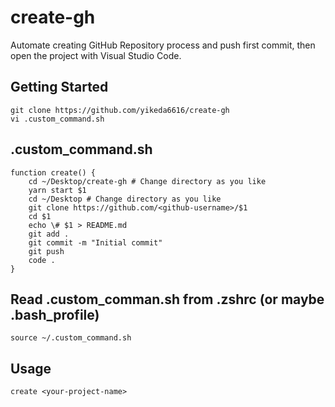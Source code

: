 # create-gh

Automate creating GitHub Repository process and push first commit, then open the project with Visual Studio Code.

## Getting Started

```
git clone https://github.com/yikeda6616/create-gh
vi .custom_command.sh
```

## .custom_command.sh

```
function create() {
    cd ~/Desktop/create-gh # Change directory as you like
    yarn start $1
    cd ~/Desktop # Change directory as you like
    git clone https://github.com/<github-username>/$1
    cd $1
    echo \# $1 > README.md
    git add .
    git commit -m "Initial commit"
    git push
    code .
}
```

## Read .custom_comman.sh from .zshrc (or maybe .bash_profile)

```
source ~/.custom_command.sh
```

## Usage

```
create <your-project-name>
```
